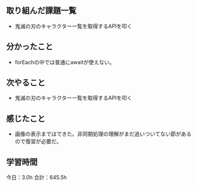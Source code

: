 ## 取り組んだ課題一覧
* 鬼滅の刃のキャラクター一覧を取得するAPIを叩く
## 分かったこと
* forEachの中では普通にawaitが使えない。
      
    
    

## 次やること
* 鬼滅の刃のキャラクター一覧を取得するAPIを叩く
## 感じたこと
* 画像の表示まではできた。非同期処理の理解がまだ追いついてない節があるので復習が必要だ。
 
## 学習時間
今日：3.0h
合計：645.5h
